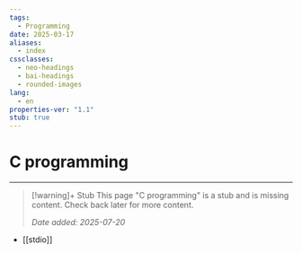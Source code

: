 ```yaml
---
tags:
  - Programming
date: 2025-03-17
aliases:
  - index
cssclasses:
  - neo-headings
  - bai-headings
  - rounded-images
lang:
  - en
properties-ver: "1.1"
stub: true
---
```

# C programming

***
>[!warning]+ Stub
> This page "C programming" is a stub and is missing content. Check back later for more content.
> 
> *Date added: 2025-07-20*

- [[stdio]]